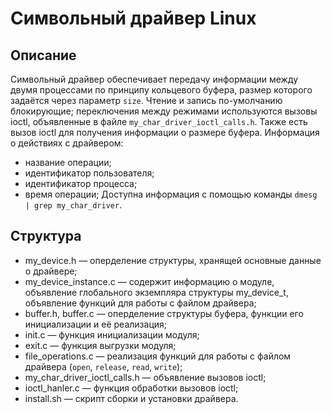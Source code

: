 # Символьный драйвер Linux
## Описание
Символьный драйвер обеспечивает передачу информации между двумя процессами по принципу кольцевого буфера, размер которого задаётся через параметр `size`. Чтение и запись по-умолчанию блокирующие; переключения между режимами используются вызовы ioctl, объявленные в файле `my_char_driver_ioctl_calls.h`. Также есть вызов ioctl для получения информации о размере буфера.
Информация о действиях с драйвером:
- название операции;
- идентификатор пользователя;
- идентификатор процесса;
- время операции;
Доступна информация с помощью команды `dmesg | grep my_char_driver`.
## Структура
* my_device.h — оперделение структуры, хранящей основные данные о драйвере;
* my_device_instance.c — содержит информацию о модуле, объявление глобального экземпляра структуры my_device_t, объявление функций для работы с файлом драйвера;
* buffer.h, buffer.c — оперделение структуры буфера, функции его инициализации и её реализация;
* init.c — функция инициализации модуля;
* exit.c — функция выгрузки модуля;
* file_operations.c — реализация функций для работы с файлом драйвера (`open`, `release`, `read`, `write`);
* my_char_driver_ioctl_calls.h — объявление вызовов ioctl;
* ioctl_hanler.c — функция обработки вызовов ioctl;
* install.sh — скрипт сборки и установки драйвера.